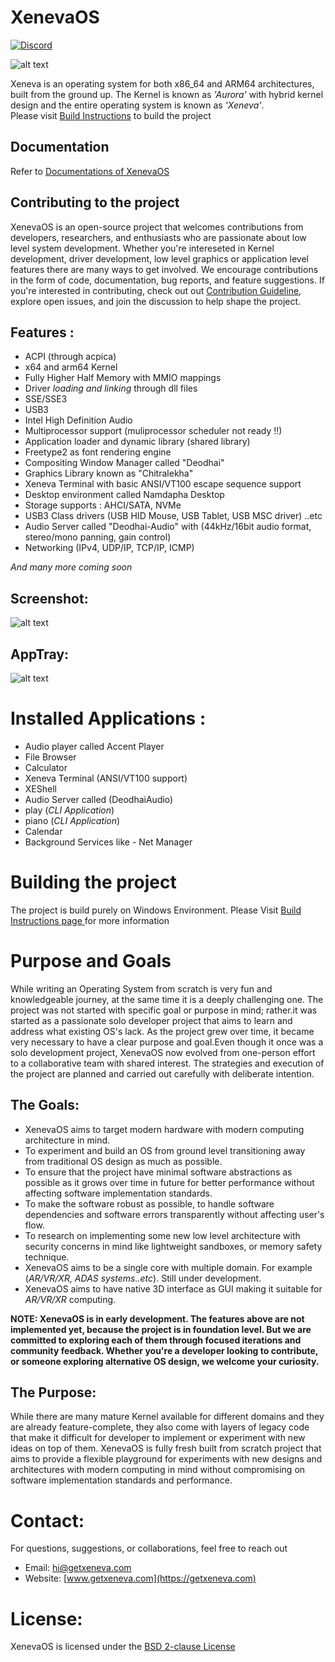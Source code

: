 # XenevaOS
[![Discord](https://img.shields.io/discord/1255326572617924618?label=Discord&logo=discord&style=flat)](https://discord.com/invite/YNsY7hhQ)


![alt text](https://github.com/manaskamal/XenevaOS/blob/master/XeLogo.jpg?raw=true)

Xeneva is an operating system for both x86_64 and ARM64  architectures, built from the ground up. The Kernel is known as _'Aurora'_ 
with hybrid kernel design and the entire operating system is known as _'Xeneva'_.<br> Please visit [Build Instructions](Docs/BuildInstructions.md) to build the project

## Documentation
Refer to [Documentations of XenevaOS](Docs/Introduction.md)

## Contributing to the project
XenevaOS is an open-source project that welcomes contributions from developers, researchers, and enthusiasts who are passionate about low level system development. Whether you're intereseted in Kernel development, driver development, low level graphics or application level features there are many ways to get involved. We encourage contributions in the form of code, documentation, bug reports, and feature suggestions. If you're interested in contributing, check out out [Contribution Guideline](Docs/Contributing.md), explore open issues, and join the discussion to help shape the project.

## __Features__ :
- ACPI (through acpica)
- x64 and arm64 Kernel
- Fully Higher Half Memory with MMIO mappings
- Driver _loading and linking_ through dll files
- SSE/SSE3
- USB3
- Intel High Definition Audio
- Multiprocessor support (muliprocessor scheduler not ready !!)
- Application loader and dynamic library (shared library)
- Freetype2 as font rendering engine
- Compositing Window Manager called "Deodhai"
- Graphics Library known as "Chitralekha"
- Xeneva Terminal with basic ANSI/VT100 escape sequence support
- Desktop environment called Namdapha Desktop
- Storage supports : AHCI/SATA, NVMe
- USB3 Class drivers (USB HID Mouse, USB Tablet, USB MSC driver) ..etc
- Audio Server called "Deodhai-Audio" with 
    (44kHz/16bit audio format, stereo/mono panning, gain control)
- Networking (IPv4, UDP/IP, TCP/IP, ICMP)


_And many more coming soon_

## Screenshot:

![alt text](https://github.com/manaskamal/XenevaOS/blob/master/XenevaV1_1.png?raw=true)

## AppTray:

![alt text](https://github.com/manaskamal/XenevaOS/blob/master/apptray.png?raw=true)

# Installed Applications :

- Audio player called Accent Player
- File Browser
- Calculator
- Xeneva Terminal (ANSI/VT100 support)
- XEShell
- Audio Server called (DeodhaiAudio)
- play (_CLI Application_)
- piano (_CLI Application_)
- Calendar 
- Background Services like - Net Manager


# Building the project

The project is build purely on Windows Environment. Please Visit [Build Instructions page ](Docs/BuildInstructions.md) for more information

# Purpose and Goals
While writing an Operating System from scratch is very fun and knowledgeable journey, at the same time it is a deeply challenging one. The project was not started with specific goal or purpose in mind; rather.it was started as a passionate solo developer project that aims to learn and address what existing OS's lack. As the project grew over time, it became very necessary to have a clear purpose and goal.Even though it once was a solo development project, XenevaOS now evolved from one-person effort to a collaborative team with shared interest. The strategies and execution of the project are planned and carried out carefully with deliberate intention.

## The Goals:
- XenevaOS aims to target modern hardware with modern computing architecture in mind. 
- To experiment and build an OS from ground level transitioning away from traditional OS design as much as possible. 
- To ensure that the project have minimal software abstractions as possible as it grows over time in future for better performance without affecting software implementation standards.
- To make the software robust as possible, to handle software dependencies and software errors transparently without affecting user's flow.
- To research on implementing some new low level architecture with security concerns in mind like lightweight sandboxes, or memory safety technique.
- XenevaOS aims to be a single core with multiple domain. For example (_AR/VR/XR, ADAS systems..etc_). Still under development.
- XenevaOS aims to have native 3D interface as GUI making it suitable for _AR/VR/XR_ computing. 

**NOTE: XenevaOS is in early development. The features above are not implemented yet, because the project is in foundation level. But we are committed to exploring each of them through focused iterations and community feedback. Whether you're a developer looking to contribute, or someone exploring alternative OS design, we welcome your curiosity.**

## The Purpose:
While there are many mature Kernel available for different domains and they are already feature-complete, they also come with layers of legacy code that make it difficult for developer to implement or experiment with new ideas on top of them. XenevaOS is fully fresh built from scratch project that aims to provide a flexible playground for experiments with new designs and architectures with modern computing in mind without compromising on software implementation standards and performance. 

# Contact:
For questions, suggestions, or collaborations, feel free to reach out
- Email: hi@getxeneva.com
- Website: [www.getxeneva.com](https://getxeneva.com)

# License:
XenevaOS is licensed under the [BSD 2-clause License](./LICENSE)
